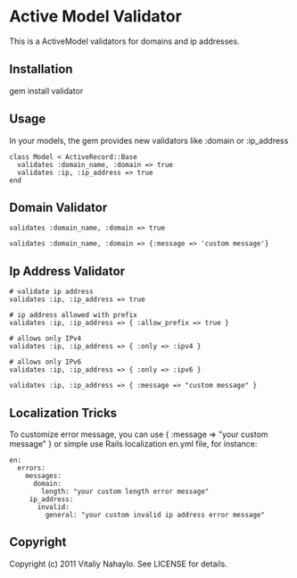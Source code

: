 Active Model Validator
============================

This is a ActiveModel validators for domains and ip addresses.

Installation
------------
gem install validator

Usage
-------

In your models, the gem provides new validators like :domain or :ip_address

    class Model < ActiveRecord::Base
      validates :domain_name, :domain => true
      validates :ip, :ip_address => true
    end


Domain Validator
----------------

    validates :domain_name, :domain => true

    validates :domain_name, :domain => {:message => 'custom message'}


Ip Address Validator
--------------------

    # validate ip address
    validates :ip, :ip_address => true

    # ip address allowed with prefix
    validates :ip, :ip_address => { :allow_prefix => true }

    # allows only IPv4
    validates :ip, :ip_address => { :only => :ipv4 }

    # allows only IPv6
    validates :ip, :ip_address => { :only => :ipv6 }

    validates :ip, :ip_address => { :message => "custom message" }


Localization Tricks
-------------------
To customize error message, you can use { :message => "your custom message" } or simple use Rails localization en.yml file, for instance:

    en:
      errors:
        messages:
          domain:
            length: "your custom length error message"
         ip_address:
           invalid:
             general: "your custom invalid ip address error message"


Copyright
---------

Copyright (c) 2011 Vitaliy Nahaylo. See LICENSE for details.
